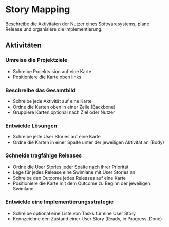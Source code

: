 # Story Mapping

Beschreibe die Aktivitäten der Nutzer eines Softwaresystems, plane Release und
organisiere die Implementierung.

## Aktivitäten

### Umreise die Projektziele

- Schreibe Projektvision auf eine Karte
- Positioniere die Karte oben links

### Beschreibe das Gesamtbild

- Schreibe jede Aktivität auf eine Karte
- Ordne die Karten oben in einer Zeile (Backbone)
- Gruppiere Karten optional nach Ziel oder Nutzer

### Entwickle Lösungen

- Schreibe jede User Stories auf eine Karte
- Ordne die Karten in einer Spalte unter der jeweiligen Aktivität an (Body)

### Schneide tragfähige Releases

- Ordne die User Stories jeder Spalte nach ihrer Priorität
- Lege für jedes Release eine Swimlane mit User Stories an
- Schreibe den Outcome jedes Releases auf eine Karte
- Positioniere die Karte mit dem Outcome zu Beginn der jeweiligen Swimlane

### Entwickle eine Implementierungsstrategie

- Schreibe optional eine Liste von Tasks für eine User Story
- Kennzeichne den Zustand einer User Story (Ready, in Progress, Done)
